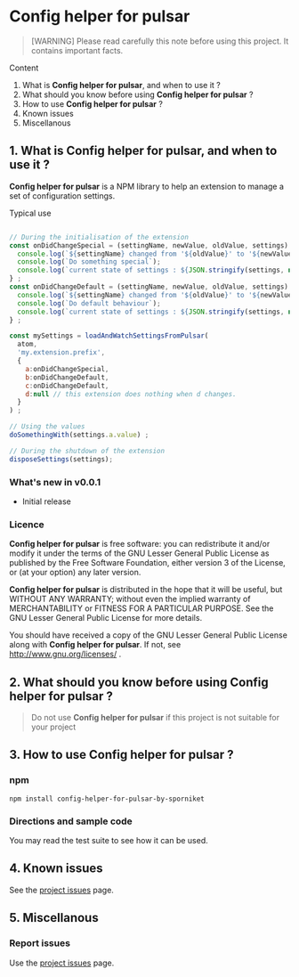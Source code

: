 # Config helper for pulsar

> [WARNING] Please read carefully this note before using this project. It contains important facts.

Content

1. What is **Config helper for pulsar**, and when to use it ?
2. What should you know before using **Config helper for pulsar** ?
3. How to use **Config helper for pulsar** ?
4. Known issues
5. Miscellanous

## 1. What is **Config helper for pulsar**, and when to use it ?

**Config helper for pulsar** is a NPM library to help an extension to manage a set of configuration settings.

Typical use

```javascript

// During the initialisation of the extension
const onDidChangeSpecial = (settingName, newValue, oldValue, settings) => {
  console.log(`${settingName} changed from '${oldValue}' to '${newValue}'`);
  console.log(`Do something special`);
  console.log(`current state of settings : ${JSON.stringify(settings, null, 4)}`);
} ;
const onDidChangeDefault = (settingName, newValue, oldValue, settings) => {
  console.log(`${settingName} changed from '${oldValue}' to '${newValue}'`);
  console.log(`Do default behaviour`);
  console.log(`current state of settings : ${JSON.stringify(settings, null, 4)}`);
} ;

const mySettings = loadAndWatchSettingsFromPulsar(
  atom,
  'my.extension.prefix',
  {
    a:onDidChangeSpecial,
    b:onDidChangeDefault,
    c:onDidChangeDefault,
    d:null // this extension does nothing when d changes.
  }
) ;

// Using the values
doSomethingWith(settings.a.value) ;

// During the shutdown of the extension
disposeSettings(settings);
```

### What's new in v0.0.1

* Initial release

### Licence
 **Config helper for pulsar** is free software: you can redistribute it and/or modify it under the terms of the
 GNU Lesser General Public License as published by the Free Software Foundation, either version 3 of the License, or (at your
 option) any later version.

 **Config helper for pulsar** is distributed in the hope that it will be useful, but WITHOUT ANY WARRANTY; without
 even the implied warranty of MERCHANTABILITY or FITNESS FOR A PARTICULAR PURPOSE. See the GNU Lesser General Public License for
 more details.

 You should have received a copy of the GNU Lesser General Public License along with **Config helper for pulsar**.
 If not, see http://www.gnu.org/licenses/ .


## 2. What should you know before using **Config helper for pulsar** ?

> Do not use **Config helper for pulsar** if this project is not suitable for your project

## 3. How to use **Config helper for pulsar** ?

### npm

```
npm install config-helper-for-pulsar-by-sporniket
```

### Directions and sample code

You may read the test suite to see how it can be used.

## 4. Known issues

See the [project issues](https://github.com/sporniket/config-helper-for-pulsar/issues) page.

## 5. Miscellanous

### Report issues

Use the [project issues](https://github.com/sporniket/config-helper-for-pulsar/issues) page.
